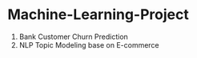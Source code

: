 # Machine-Learning-Project
1. Bank Customer Churn Prediction
2. NLP Topic Modeling base on E-commerce
